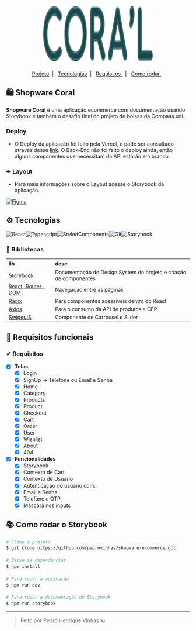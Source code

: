 <h1 align='center'>
    <img width='300px' height='150px' src='./src/assets/logo.svg'/>
</h1>

  <p align="center">
  <a href="#-keepalive"> Projeto</a>&nbsp;&nbsp;|&nbsp;&nbsp;
  <a href="#-Tecnologias"> Tecnologias</a>&nbsp;&nbsp;|&nbsp;&nbsp;
  <a href="#-Requisitos-funcionais">  Requisitos  </a>&nbsp;&nbsp;|&nbsp;&nbsp;
  <a href="#-Como-rodar-a-aplicação">  Como rodar  </a>&nbsp;&nbsp;
</p>

<div align='center'>
    
</div>



## 🛍 Shopware Coral

**Shopware Coral** é uma aplicação ecommerce com documentação usando Storybook e também o desafio final do projeto de bolsas da Compass.uol. 

### Deploy
- O Deploy da aplicação foi feito pela Vercel, e pode ser consultado através desse [link](https://shopware-front-3pxz.vercel.app/). O Back-End não foi feito o deploy ainda, então alguns componentes que necessitam da API estarão em branco.

### ✒ **Layout**
- Para mais informações sobre o Layout acesse o Storybook da aplicação.

[![Figma](https://img.shields.io/badge/acessar%20layout%20no%20figma-222222?style=for-the-badge&logo=figma&logoColor=white)](https://www.figma.com/file/DqSemG9Z09LG9cAf8L8nUm/keepalive)

## ⚙ Tecnologias

![React](https://img.shields.io/badge/React-222?style=for-the-badge&logo=react&logoColor=blue)![Typescript](https://img.shields.io/badge/typescript-3178c6?style=for-the-badge&logo=typescript&logoColor=white)![StyledComponents](https://img.shields.io/badge/styled%20components-121212?style=for-the-badge&logo=styled-components&logoColor=pink)![Git](https://img.shields.io/badge/GIT-E44C30?style=for-the-badge&logo=git&logoColor=white)![Storybook](https://img.shields.io/badge/storybook-ff528c?style=for-the-badge&logo=storybook&logoColor=white)


### 📔 Bibliotecas

| lib   | desc.       |
| :---------- | :--------- |
| [Storybook](https://storybook.js.org/) | Documentação do Design System do projeto e criação de componentes | 
| [React-Router-DOM](https://v5.reactrouter.com/web/guides/quick-start) |  Navegação entre as páginas | 
| [Radix](https://www.radix-ui.com/) | Para componentes acessíveis dentro do React| 
| [Axios](https://axios-http.com/) | Para o consumo da API de produtos e CEP | 
| [SwiperJS](https://swiperjs.com/react#styles) | Componente de Carrousel e Slider | 

## 📝 Requisitos funcionais

### ✔ Requisitos

- [X] **Telas**
  - [X] Login
  - [X] SignUp -> Telefone ou Email e Senha
  - [X] Home
  - [X] Category
  - [X] Products
  - [X] Product 
  - [X] Checkout
  - [X] Cart
  - [X] Order
  - [X] User
  - [X] Wishlist
  - [X] About
  - [X] 404

- [X] **Funcionalidades**
  - [X] Storybook
  - [X] Contexto de Cart
  - [X] Contexto de Usuário
  - [X] Autenticação do usuário com:
   - [X] Email e Senha
   - [X] Telefone e OTP
  - [X] Máscara nos inputs
## 📚 Como rodar o Storybook

```bash
# Clone o projeto
$ git clone https://github.com/pedrovinhas/shopware-ecommerce.git

# Baixe as dependências
$ npm install

# Para rodar a aplicação
$ npm run dev

# Para rodar a documentação do Storybook
$ npm run storybook
```

---
<blockquote> Feito por Pedro Henrique Vinhas 🪐 </blockquote>
